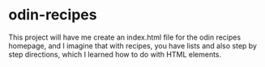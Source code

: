 # odin-recipes

This project will have me create an index.html file for the odin recipes homepage, and I imagine that with recipes, you have lists and also step by step directions, which I learned how to do with HTML elements.